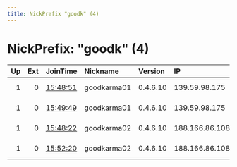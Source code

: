 ```yaml
---
title: NickPrefix "goodk" (4)
---
```


# NickPrefix: "goodk" (4)

|   Up |   Ext | JoinTime                                                                                              | Nickname    | Version   | IP             | AS               | CC   |   ORp |   Dirp | OS    | Contact                     |   eFamMembers |
|-----:|------:|:------------------------------------------------------------------------------------------------------|:------------|:----------|:---------------|:-----------------|:-----|------:|-------:|:------|:----------------------------|--------------:|
|    1 |     0 | [15:48:51](https://nusenu.github.io/OrNetStats/w/relay/AA92B8C413C0FC4FE96F88C1CACDEDC52F9F228D.html) | goodkarma01 | 0.4.6.10  | 139.59.98.175  | DIGITALOCEAN-ASN | sg   |   444 |      0 | Linux | relayor-example@example.com |             4 |
|    1 |     0 | [15:49:49](https://nusenu.github.io/OrNetStats/w/relay/4EFEC1990222D952B83159C6A79881681FAAE917.html) | goodkarma01 | 0.4.6.10  | 139.59.98.175  | DIGITALOCEAN-ASN | sg   |   443 |      0 | Linux | relayor-example@example.com |             4 |
|    1 |     0 | [15:48:22](https://nusenu.github.io/OrNetStats/w/relay/D16070BB0B33076F0B6FA3D3FD760B6B94111382.html) | goodkarma02 | 0.4.6.10  | 188.166.86.108 | DIGITALOCEAN-ASN | nl   |   444 |      0 | Linux | relayor-example@example.com |             4 |
|    1 |     0 | [15:52:20](https://nusenu.github.io/OrNetStats/w/relay/C011D6AF2ADC38D0232C9245AFD165D2DB550EA0.html) | goodkarma02 | 0.4.6.10  | 188.166.86.108 | DIGITALOCEAN-ASN | nl   |   443 |      0 | Linux | relayor-example@example.com |             4 |
